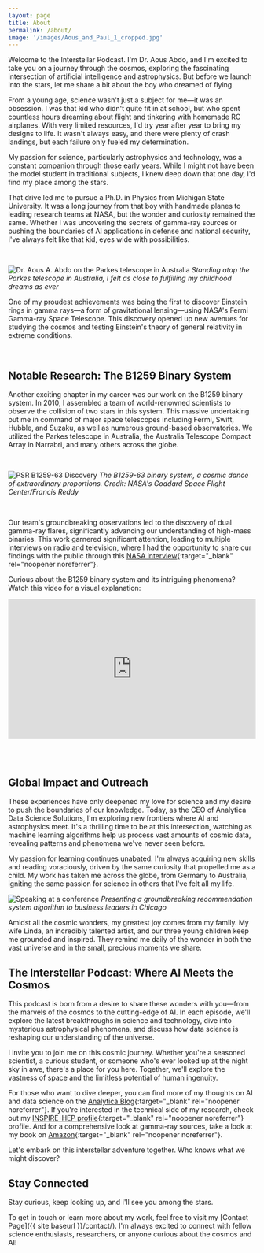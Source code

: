 ```yaml
---
layout: page
title: About
permalink: /about/
image: '/images/Aous_and_Paul_1_cropped.jpg'
---
```


Welcome to the Interstellar Podcast. I'm Dr. Aous Abdo, and I'm excited to take you on a journey through the cosmos, exploring the fascinating intersection of artificial intelligence and astrophysics. But before we launch into the stars, let me share a bit about the boy who dreamed of flying.

From a young age, science wasn't just a subject for me—it was an obsession. I was that kid who didn't quite fit in at school, but who spent countless hours dreaming about flight and tinkering with homemade RC airplanes. With very limited resources, I'd try year after year to bring my designs to life. It wasn't always easy, and there were plenty of crash landings, but each failure only fueled my determination.

My passion for science, particularly astrophysics and technology, was a constant companion through those early years. While I might not have been the model student in traditional subjects, I knew deep down that one day, I'd find my place among the stars.

That drive led me to pursue a Ph.D. in Physics from Michigan State University. It was a long journey from that boy with handmade planes to leading research teams at NASA, but the wonder and curiosity remained the same. Whether I was uncovering the secrets of gamma-ray sources or pushing the boundaries of AI applications in defense and national security, I've always felt like that kid, eyes wide with possibilities.

<br>

![Dr. Aous A. Abdo on the Parkes telescope in Australia]({{site.baseurl}}/images/FC157C06-EE04-4771-A857-6A8B0124D365.jpeg)
*Standing atop the Parkes telescope in Australia, I felt as close to fulfilling my childhood dreams as ever*

One of my proudest achievements was being the first to discover Einstein rings in gamma rays—a form of gravitational lensing—using NASA's Fermi Gamma-ray Space Telescope. This discovery opened up new avenues for studying the cosmos and testing Einstein's theory of general relativity in extreme conditions.

<br>

## Notable Research: The B1259 Binary System

Another exciting chapter in my career was our work on the B1259 binary system. In 2010, I assembled a team of world-renowned scientists to observe the collision of two stars in this system. This massive undertaking put me in command of major space telescopes including Fermi, Swift, Hubble, and Suzaku, as well as numerous ground-based observatories. We utilized the Parkes telescope in Australia, the Australia Telescope Compact Array in Narrabri, and many others across the globe.

<br>

![PSR B1259-63 Discovery]({{site.baseurl}}/images/b1259-63_diagram_new.webp)
*The B1259-63 binary system, a cosmic dance of extraordinary proportions. Credit: NASA's Goddard Space Flight Center/Francis Reddy*

<br>

Our team's groundbreaking observations led to the discovery of dual gamma-ray flares, significantly advancing our understanding of high-mass binaries. This work garnered significant attention, leading to multiple interviews on radio and television, where I had the opportunity to share our findings with the public through this [NASA interview](https://www.nasa.gov/universe/odd-couple-binary-makes-dual-gamma-ray-flares/){:target="_blank" rel="noopener noreferrer"}.

Curious about the B1259 binary system and its intriguing phenomena? Watch this video for a visual explanation:

<div style="position: relative; padding-bottom: 56.25%; height: 0; overflow: hidden;">
  <iframe src="https://www.youtube.com/embed/W4Bx4s45Xeo" style="position: absolute; top: 0; left: 0; width: 100%; height: 100%; border:0;" allowfullscreen title="YouTube Video"></iframe>
</div>

<br><br>

## Global Impact and Outreach

These experiences have only deepened my love for science and my desire to push the boundaries of our knowledge. Today, as the CEO of Analytica Data Science Solutions, I'm exploring new frontiers where AI and astrophysics meet. It's a thrilling time to be at this intersection, watching as machine learning algorithms help us process vast amounts of cosmic data, revealing patterns and phenomena we've never seen before.

My passion for learning continues unabated. I'm always acquiring new skills and reading voraciously, driven by the same curiosity that propelled me as a child. My work has taken me across the globe, from Germany to Australia, igniting the same passion for science in others that I've felt all my life.

![Speaking at a conference]({{site.baseurl}}/images/20170216_182436.jpg)
*Presenting a groundbreaking recommendation system algorithm to business leaders in Chicago*

Amidst all the cosmic wonders, my greatest joy comes from my family. My wife Linda, an incredibly talented artist, and our three young children keep me grounded and inspired. They remind me daily of the wonder in both the vast universe and in the small, precious moments we share.

## The Interstellar Podcast: Where AI Meets the Cosmos

This podcast is born from a desire to share these wonders with you—from the marvels of the cosmos to the cutting-edge of AI. In each episode, we'll explore the latest breakthroughs in science and technology, dive into mysterious astrophysical phenomena, and discuss how data science is reshaping our understanding of the universe.

I invite you to join me on this cosmic journey. Whether you're a seasoned scientist, a curious student, or someone who's ever looked up at the night sky in awe, there's a place for you here. Together, we'll explore the vastness of space and the limitless potential of human ingenuity.

For those who want to dive deeper, you can find more of my thoughts on AI and data science on the [Analytica Blog](https://analyticadss.com/blog/){:target="_blank" rel="noopener noreferrer"}. If you're interested in the technical side of my research, check out my [INSPIRE-HEP profile](https://inspirehep.net/authors/1049895){:target="_blank" rel="noopener noreferrer"} profile. And for a comprehensive look at gamma-ray sources, take a look at my book on [Amazon](https://www.amazon.com/DISCOVERY-LOCALIZED-GAMMA-RAY-SOURCES-EMISSION/dp/3836486768){:target="_blank" rel="noopener noreferrer"}.

Let's embark on this interstellar adventure together. Who knows what we might discover?

## Stay Connected

Stay curious, keep looking up, and I'll see you among the stars.

To get in touch or learn more about my work, feel free to visit my [Contact Page]({{ site.baseurl }}/contact/). I'm always excited to connect with fellow science enthusiasts, researchers, or anyone curious about the cosmos and AI!

